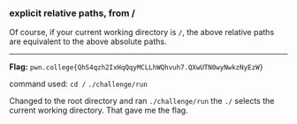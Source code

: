 ### explicit relative paths, from /

Of course, if your current working directory is `/`, the above relative paths are equivalent to the above absolute paths.

---
**Flag:** `pwn.college{QhS4qzh2IxHqQqyMCLLhWQhvuh7.QXwUTN0wyNwkzNyEzW}`

command used: 
`cd /`
`./challenge/run`

Changed to the root directory and ran `./challenge/run` the `./` selects the current working directory. That gave me the flag. 